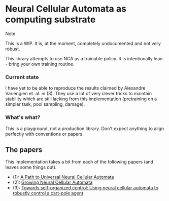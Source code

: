 # Neural Cellular Automata as computing substrate

> [!NOTE]
> This is a WIP. It is, at the moment, completely undocumented and not very robust. 

This library attempts to use NCA as a trainable policy. It is intentionally lean - bring your own training routine. 

### Current state

I have yet to be able to reproduce the results claimed by Alexandre Variengien et. al. in (3). They use a lot of very clever tricks to maintain stability which are still lacking from this implementation (pretraining on a simpler task, pool sampling, damage). 

### What's what?

This is a playground, not a production library. Don't expect anything to align perfectly with conventions or papers. 

## The papers

This implementation takes a bit from each of the following papers (and leaves some things out).

- (1): [A Path to Universal Neural Cellular Automata](https://arxiv.org/pdf/2505.13058)
- (2): [Growing Neural Cellular Automata](https://distill.pub/2020/growing-ca/)
- (3): [Towards self-organized control: Using neural cellular automata to robustly control a cart-pole agent](https://arxiv.org/abs/2106.15240)